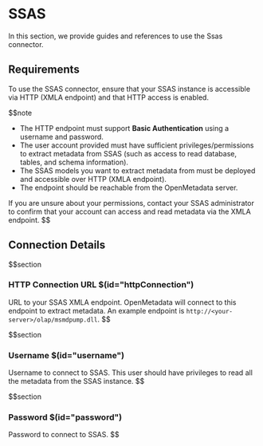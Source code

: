 # SSAS

In this section, we provide guides and references to use the Ssas connector.

## Requirements
To use the SSAS connector, ensure that your SSAS instance is accessible via HTTP (XMLA endpoint) and that HTTP access is enabled.


$$note
- The HTTP endpoint must support **Basic Authentication** using a username and password.
- The user account provided must have sufficient privileges/permissions to extract metadata from SSAS (such as access to read database, tables, and schema information).
- The SSAS models you want to extract metadata from must be deployed and accessible over HTTP (XMLA endpoint).
- The endpoint should be reachable from the OpenMetadata server.

If you are unsure about your permissions, contact your SSAS administrator to confirm that your account can access and read metadata via the XMLA endpoint.
$$

## Connection Details

$$section
### HTTP Connection URL $(id="httpConnection")
URL to your SSAS XMLA endpoint. OpenMetadata will connect to this endpoint to extract metadata.
An example endpoint is `http://<your-server>/olap/msmdpump.dll`.
$$

$$section
### Username $(id="username")
Username to connect to SSAS. This user should have privileges to read all the metadata from the SSAS instance.
$$

$$section
### Password $(id="password")
Password to connect to SSAS.
$$
